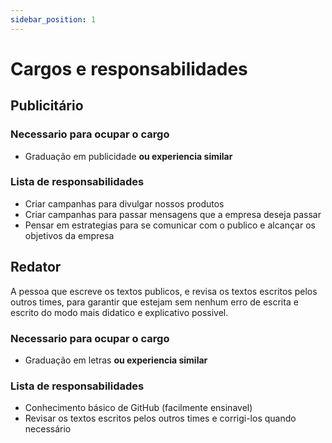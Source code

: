 ```yaml
---
sidebar_position: 1
---
```


# Cargos e responsabilidades

## Publicitário

### Necessario para ocupar o cargo

- Graduação em publicidade **ou experiencia similar**

### Lista de responsabilidades

- Criar campanhas para divulgar nossos produtos
- Criar campanhas para passar mensagens que a empresa deseja passar
- Pensar em estrategias para se comunicar com o publico e alcançar os objetivos da empresa

## Redator

A pessoa que escreve os textos publicos, e revisa os textos escritos pelos outros times, para garantir que estejam sem nenhum erro de escrita e escrito do modo mais didatico e explicativo possivel.

### Necessario para ocupar o cargo

- Graduação em letras **ou experiencia similar**

### Lista de responsabilidades

- Conhecimento básico de GitHub (facilmente ensinavel)
- Revisar os textos escritos pelos outros times e corrigi-los quando necessário
